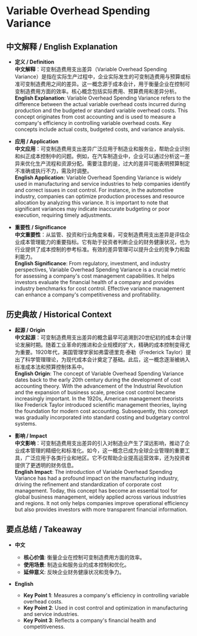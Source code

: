 # Variable Overhead Spending Variance

## 中文解释 / English Explanation

* **定义 / Definition**  
  **中文解释**：可变制造费用支出差异（Variable Overhead Spending Variance）是指在实际生产过程中，企业实际发生的可变制造费用与预算或标准可变制造费用之间的差异。这一概念源于成本会计，用于衡量企业在控制可变制造费用方面的效率。核心概念包括实际费用、预算费用和差异分析。  
  **English Explanation**: Variable Overhead Spending Variance refers to the difference between the actual variable overhead costs incurred during production and the budgeted or standard variable overhead costs. This concept originates from cost accounting and is used to measure a company's efficiency in controlling variable overhead costs. Key concepts include actual costs, budgeted costs, and variance analysis.

* **应用 / Application**  
  **中文应用**：可变制造费用支出差异广泛应用于制造业和服务业，帮助企业识别和纠正成本控制中的问题。例如，在汽车制造业中，企业可以通过分析这一差异来优化生产流程和资源分配。需要注意的是，过大的差异可能表明预算制定不准确或执行不力，需及时调整。  
  **English Application**: Variable Overhead Spending Variance is widely used in manufacturing and service industries to help companies identify and correct issues in cost control. For instance, in the automotive industry, companies can optimize production processes and resource allocation by analyzing this variance. It is important to note that significant variances may indicate inaccurate budgeting or poor execution, requiring timely adjustments.

* **重要性 / Significance**  
  **中文重要性**：从监管、投资和行业角度来看，可变制造费用支出差异是评估企业成本管理能力的重要指标。它有助于投资者判断企业的财务健康状况，也为行业提供了成本控制的参考标准。有效的差异管理可以提升企业的竞争力和盈利能力。  
  **English Significance**: From regulatory, investment, and industry perspectives, Variable Overhead Spending Variance is a crucial metric for assessing a company's cost management capabilities. It helps investors evaluate the financial health of a company and provides industry benchmarks for cost control. Effective variance management can enhance a company's competitiveness and profitability.

## 历史典故 / Historical Context

* **起源 / Origin**  
  **中文起源**：可变制造费用支出差异的概念最早可追溯到20世纪初的成本会计理论发展时期。随着工业革命的推进和企业规模的扩大，精确的成本控制变得尤为重要。1920年代，美国管理学家如弗雷德里克·泰勒（Frederick Taylor）提出了科学管理理论，为现代成本会计奠定了基础。此后，这一概念逐渐被纳入标准成本法和预算控制体系中。  
  **English Origin**: The concept of Variable Overhead Spending Variance dates back to the early 20th century during the development of cost accounting theory. With the advancement of the Industrial Revolution and the expansion of business scale, precise cost control became increasingly important. In the 1920s, American management theorists like Frederick Taylor introduced scientific management theories, laying the foundation for modern cost accounting. Subsequently, this concept was gradually incorporated into standard costing and budgetary control systems.

* **影响 / Impact**  
  **中文影响**：可变制造费用支出差异的引入对制造业产生了深远影响，推动了企业成本管理的精细化和标准化。如今，这一概念已成为全球企业管理的重要工具，广泛应用于各类行业和地区。它不仅帮助企业提高运营效率，还为投资者提供了更透明的财务信息。  
  **English Impact**: The introduction of Variable Overhead Spending Variance has had a profound impact on the manufacturing industry, driving the refinement and standardization of corporate cost management. Today, this concept has become an essential tool for global business management, widely applied across various industries and regions. It not only helps companies improve operational efficiency but also provides investors with more transparent financial information.

## 要点总结 / Takeaway

* **中文**  
  - **核心价值**: 衡量企业在控制可变制造费用方面的效率。
  - **使用场景**: 制造业和服务业的成本控制和优化。
  - **延伸意义**: 反映企业财务健康状况和竞争力。

* **English**  
  - **Key Point 1**: Measures a company's efficiency in controlling variable overhead costs.
  - **Key Point 2**: Used in cost control and optimization in manufacturing and service industries.
  - **Key Point 3**: Reflects a company's financial health and competitiveness.